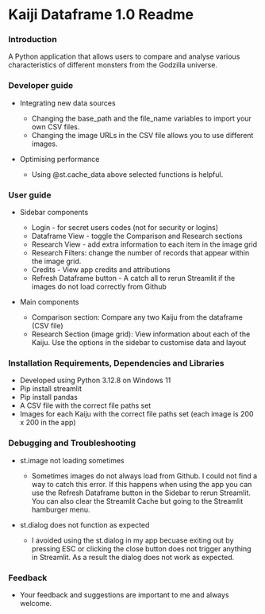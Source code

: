# Kaiji Dataframe 1.0 Readme

### Introduction
A Python application that allows users to compare and analyse various characteristics of different monsters from the Godzilla universe.

### Developer guide
  
- Integrating new data sources
  - Changing the base_path and the file_name variables to import your own CSV files.
  - Changing the image URLs in the CSV file allows you to use different images.
  
- Optimising performance
  - Using @st.cache_data above selected functions is helpful.
   
### User guide

- Sidebar components
  - Login - for secret users codes (not for security or logins)
  - Dataframe View - toggle the Comparison and Research sections
  - Research View - add extra information to each item in the image grid
  - Research Filters: change the number of records that appear within the image grid.
  - Credits - View app credits and attributions
  - Refresh Dataframe button - A catch all to rerun Streamlit if the images do not load correctly from Github

- Main components
  - Comparison section: Compare any two Kaiju from the dataframe (CSV file)
  - Research Section (image grid): View information about each of the Kaiju. Use the options in the sidebar to customise data and layout
  
### Installation Requirements, Dependencies and Libraries
- Developed using Python 3.12.8 on Windows 11
- Pip install streamlit
- Pip install pandas
- A CSV file with the correct file paths set
- Images for each Kaiju with the correct file paths set (each image is 200 x 200 in the app)

### Debugging and Troubleshooting

- st.image not loading sometimes
  - Sometimes images do not always load from Github. I could not find a way to catch this error. If this happens when using the app you can use the Refresh Dataframe button in the Sidebar to rerun Streamlit. You can also clear the Streamlit Cache but going to the Streamlit hamburger menu.

- st.dialog does not function as expected
  - I avoided using the st.dialog in my app becuase exiting out by pressing ESC or clicking the close button does not trigger anything in Streamlit. As a result the dialog does not work as expected. 

### Feedback
- Your feedback and suggestions are important to me and always welcome.
